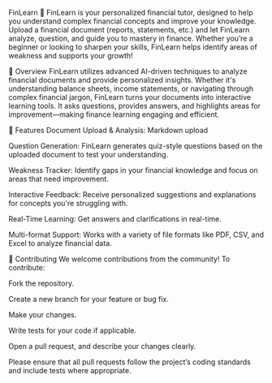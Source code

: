 FinLearn 🚀
FinLearn is your personalized financial tutor, designed to help you understand complex financial concepts and improve your knowledge. Upload a financial document (reports, statements, etc.) and let FinLearn analyze, question, and guide you to mastery in finance. Whether you’re a beginner or looking to sharpen your skills, FinLearn helps identify areas of weakness and supports your growth!

🧠 Overview
FinLearn utilizes advanced AI-driven techniques to analyze financial documents and provide personalized insights. Whether it's understanding balance sheets, income statements, or navigating through complex financial jargon, FinLearn turns your documents into interactive learning tools. It asks questions, provides answers, and highlights areas for improvement—making finance learning engaging and efficient.


🚀 Features
Document Upload & Analysis: Markdown upload

Question Generation: FinLearn generates quiz-style questions based on the uploaded document to test your understanding.

Weakness Tracker: Identify gaps in your financial knowledge and focus on areas that need improvement.

Interactive Feedback: Receive personalized suggestions and explanations for concepts you're struggling with.

Real-Time Learning: Get answers and clarifications in real-time.

Multi-format Support: Works with a variety of file formats like PDF, CSV, and Excel to analyze financial data.


🤝 Contributing
We welcome contributions from the community! To contribute:

Fork the repository.

Create a new branch for your feature or bug fix.

Make your changes.

Write tests for your code if applicable.

Open a pull request, and describe your changes clearly.

Please ensure that all pull requests follow the project’s coding standards and include tests where appropriate.

